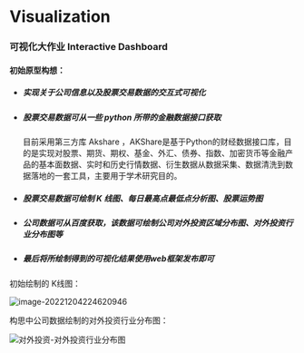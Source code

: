 # Visualization

### 可视化大作业 Interactive Dashboard

#### 初始原型构想：

- ##### 实现关于公司信息以及股票交易数据的交互式可视化

- ##### 股票交易数据可从一些 python 所带的金融数据接口获取

  目前采用第三方库 Akshare ，AKShare是基于Python的财经数据接口库，目的是实现对股票、期货、期权、基金、外汇、债券、指数、加密货币等金融产品的基本面数据、实时和历史行情数据、衍生数据从数据采集、数据清洗到数据落地的一套工具，主要用于学术研究目的。

- ##### 股票交易数据可绘制 K 线图、每日最高点最低点分析图、股票运势图

- ##### 公司数据可从百度获取，该数据可绘制公司对外投资区域分布图、对外投资行业分布图等

- ##### 最后将所绘制得到的可视化结果使用web框架发布即可

初始绘制的 K线图：

![image-20221204224620946](C:\Users\Ripper\AppData\Roaming\Typora\typora-user-images\image-20221204224620946.png)

构思中公司数据绘制的对外投资行业分布图：

![对外投资-对外投资行业分布图](C:\Users\Ripper\Desktop\对外投资-对外投资行业分布图.png)
